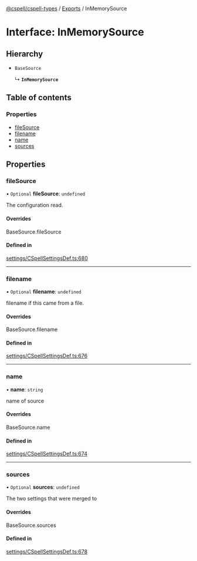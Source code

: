 [@cspell/cspell-types](../README.md) / [Exports](../modules.md) / InMemorySource

# Interface: InMemorySource

## Hierarchy

- `BaseSource`

  ↳ **`InMemorySource`**

## Table of contents

### Properties

- [fileSource](InMemorySource.md#filesource)
- [filename](InMemorySource.md#filename)
- [name](InMemorySource.md#name)
- [sources](InMemorySource.md#sources)

## Properties

### fileSource

• `Optional` **fileSource**: `undefined`

The configuration read.

#### Overrides

BaseSource.fileSource

#### Defined in

[settings/CSpellSettingsDef.ts:680](https://github.com/streetsidesoftware/cspell/blob/2d85fdee/packages/cspell-types/src/settings/CSpellSettingsDef.ts#L680)

___

### filename

• `Optional` **filename**: `undefined`

filename if this came from a file.

#### Overrides

BaseSource.filename

#### Defined in

[settings/CSpellSettingsDef.ts:676](https://github.com/streetsidesoftware/cspell/blob/2d85fdee/packages/cspell-types/src/settings/CSpellSettingsDef.ts#L676)

___

### name

• **name**: `string`

name of source

#### Overrides

BaseSource.name

#### Defined in

[settings/CSpellSettingsDef.ts:674](https://github.com/streetsidesoftware/cspell/blob/2d85fdee/packages/cspell-types/src/settings/CSpellSettingsDef.ts#L674)

___

### sources

• `Optional` **sources**: `undefined`

The two settings that were merged to

#### Overrides

BaseSource.sources

#### Defined in

[settings/CSpellSettingsDef.ts:678](https://github.com/streetsidesoftware/cspell/blob/2d85fdee/packages/cspell-types/src/settings/CSpellSettingsDef.ts#L678)
